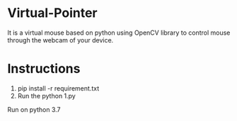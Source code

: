 # Virtual-Pointer

It is a virtual mouse based on python using OpenCV library to control mouse through the webcam of your device.


# Instructions
1. pip install -r requirement.txt
2. Run the python 1.py

Run on python 3.7
